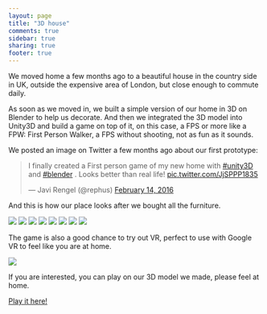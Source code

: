 ```yaml
---
layout: page
title: "3D house"
comments: true
sidebar: true
sharing: true
footer: true
---
```



We moved home a few months ago to a beautiful house in the country side in UK,
outside the expensive area of London, but close enough to commute daily.

As soon as we moved in, we built a simple version of our home in 3D on Blender
 to help us decorate. And then we integrated the 3D model into Unity3D and build
a game on top of it, on this case, a FPS or more like a FPW: First Person Walker,
a FPS without shooting, not as fun as it sounds.

We posted an image on Twitter a few months ago about our first prototype:

<blockquote class="twitter-tweet" data-lang="en"><p lang="en" dir="ltr">I finally created a First person game of my new home with <a href="https://twitter.com/hashtag/unity3D?src=hash">#unity3D</a> and <a href="https://twitter.com/hashtag/blender?src=hash">#blender</a> . Looks better than real life! <a href="https://t.co/JjSPPP1835">pic.twitter.com/JjSPPP1835</a></p>&mdash; Javi Rengel (@rephus) <a href="https://twitter.com/rephus/status/698998470280089600">February 14, 2016</a></blockquote>
<script async src="//platform.twitter.com/widgets.js" charset="utf-8"></script>

And this is how our place looks after we bought all the furniture.

<img src='https://farm8.staticflickr.com/7236/26513350403_4ac3cc142c_z_d.jpg'/>
<img src='https://farm8.staticflickr.com/7714/27083818276_36950ff772_z_d.jpg'/>

<img src='https://farm8.staticflickr.com/7715/27083819056_acb9ae8fa5_z_d.jpg'/>
<img src='https://farm8.staticflickr.com/7348/27083818686_12b5f68383_z_d.jpg'/>

<img src='https://farm8.staticflickr.com/7211/27083819206_727a82707c_z_d.jpg'/>
<img src='https://farm8.staticflickr.com/7434/26513349443_4d9df59b0d_z_d.jpg'/>

<img src='https://farm8.staticflickr.com/7750/27083819266_15ca7674e5_z_d.jpg'/>
<img src='https://farm8.staticflickr.com/7054/27083818506_f84f07ba12_z_d.jpg'/>

The game is also a good chance to try out VR, perfect to use with Google VR to feel
like you are at home.

<img src='https://farm8.staticflickr.com/7554/27083819136_dd3a9a50d3_z_d.jpg'/>

If you are interested, you can play on our 3D model we made, please feel at home.

[Play it here!](http://unity3d.coconauts.net/welwyn)
